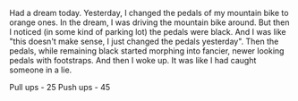 Had a dream today. Yesterday, I changed the pedals of my mountain bike to orange ones. In the dream, I was driving the mountain bike around. 
But then I noticed (in some kind of parking lot) the pedals were black. And I was like "this doesn't make sense, I just changed the pedals yesterday". Then the pedals, while
remaining black started morphing into fancier, newer looking pedals with footstraps. And then I woke up. It was like I had caught someone in a lie.


Pull ups - 25
Push ups - 45

